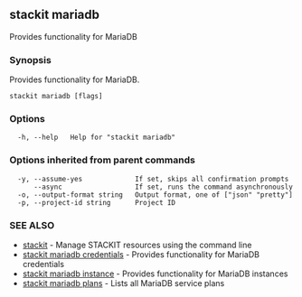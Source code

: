 ## stackit mariadb

Provides functionality for MariaDB

### Synopsis

Provides functionality for MariaDB.

```
stackit mariadb [flags]
```

### Options

```
  -h, --help   Help for "stackit mariadb"
```

### Options inherited from parent commands

```
  -y, --assume-yes             If set, skips all confirmation prompts
      --async                  If set, runs the command asynchronously
  -o, --output-format string   Output format, one of ["json" "pretty"]
  -p, --project-id string      Project ID
```

### SEE ALSO

* [stackit](./stackit.md)	 - Manage STACKIT resources using the command line
* [stackit mariadb credentials](./stackit_mariadb_credentials.md)	 - Provides functionality for MariaDB credentials
* [stackit mariadb instance](./stackit_mariadb_instance.md)	 - Provides functionality for MariaDB instances
* [stackit mariadb plans](./stackit_mariadb_plans.md)	 - Lists all MariaDB service plans

